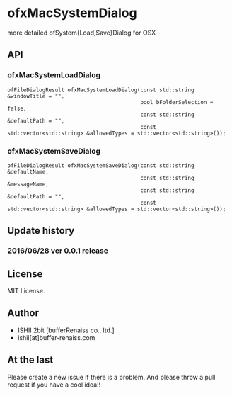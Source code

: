 # ofxMacSystemDialog

more detailed ofSystem{Load,Save}Dialog for OSX

## API

### ofxMacSystemLoadDialog

```
ofFileDialogResult ofxMacSystemLoadDialog(const std::string &windowTitle = "",
                                          bool bFolderSelection = false,
                                          const std::string &defaultPath = "",
                                          const std::vector<std::string> &allowedTypes = std::vector<std::string>());
```

### ofxMacSystemSaveDialog

```
ofFileDialogResult ofxMacSystemSaveDialog(const std::string &defaultName,
                                          const std::string &messageName,
                                          const std::string &defaultPath = "",
                                          const std::vector<std::string> &allowedTypes = std::vector<std::string>());
```

## Update history

### 2016/06/28 ver 0.0.1 release

## License

MIT License.

## Author

* ISHII 2bit [bufferRenaiss co., ltd.]
* ishii[at]buffer-renaiss.com

## At the last

Please create a new issue if there is a problem.
And please throw a pull request if you have a cool idea!!
